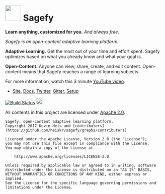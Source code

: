 <h1><img src="https://raw.githubusercontent.com/heiskr/sagefy/master/nginx/statics/astrolabe.png" height="50"> Sagefy</h1>

**Learn anything, customized for you.** _And always free._

_Sagefy is an open-content adaptive learning platform._

**Adaptive Learning.** Get the most out of your time and effort spent. Sagefy optimizes based on what you already know and what your goal is.

**Open-Content.** Anyone can view, share, create, and edit content. Open-content means that Sagefy reaches a range of learning subjects.

For more information, watch this 3 minute [YouTube video].

- [Site], [Docs], [Twitter], [Gitter], [Setup]

[YouTube video]: https://youtu.be/gFn4Q9tx7Qs
[Site]: https://sagefy.org
[Twitter]: https://twitter.com/sagefyorg
[Gitter]: https://gitter.im/heiskr/sagefy
[Docs]: https://docs.sagefy.org
[Setup]: https://github.com/heiskr/sagefy/blob/master/SETUP.md

[![Build Status](https://img.shields.io/travis/heiskr/sagefy.svg?style=flat)](https://travis-ci.org/heiskr/sagefy)
[<img src="https://i.imgur.com/M5xPVWm.png" height="20">](https://www.browserstack.com)


All contents in this project are licensed under [Apache 2.0](http://www.apache.org/licenses/LICENSE-2.0).

    Sagefy, open-content adaptive learning platform.
    Copyright 2017 Kevin Heis and [contributors](https://github.com/heiskr/sagefy/graphs/contributors)

    Licensed under the Apache License, Version 2.0 (the "License");
    you may not use this file except in compliance with the License.
    You may obtain a copy of the License at

        http://www.apache.org/licenses/LICENSE-2.0

    Unless required by applicable law or agreed to in writing, software
    distributed under the License is distributed on an "AS IS" BASIS,
    WITHOUT WARRANTIES OR CONDITIONS OF ANY KIND, either express or implied.
    See the License for the specific language governing permissions and
    limitations under the License.
